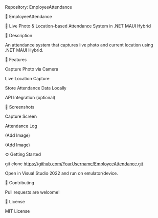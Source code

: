 Repository: EmployeeAttendance

📸 EmployeeAttendance

📍 Live Photo & Location-based Attendance System in .NET MAUI Hybrid




📝 Description

An attendance system that captures live photo and current location using .NET MAUI Hybrid.

🚀 Features

Capture Photo via Camera

Live Location Capture

Store Attendance Data Locally

API Integration (optional)

📸 Screenshots

Capture Screen

Attendance Log

(Add Image)

(Add Image)

⚙️ Getting Started

git clone https://github.com/YourUsername/EmployeeAttendance.git

Open in Visual Studio 2022 and run on emulator/device.

🙌 Contributing

Pull requests are welcome!

📄 License

MIT License
